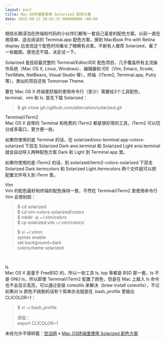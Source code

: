 ```yaml
---
layout: post
title: Mac OS终端里使用 Solarized 配色方案
date: 2015-09-12 20:42:37.000000000 +08:00
---
```


相信长期浸泡在终端和代码的小伙伴们都有一套自己喜爱的配色方案。以前一直在用简单、适合阅读的 Terminal.app 配色方案，换到 MacBook Pro with Retina display 后发现这个配色时间看长了眼睛有点累。不断有人推荐 Solarized，看了一些截图，感觉还不错，决定试一下。

Solarized 是目前最完整的 Terminal/Editor/IDE 配色项目，几乎覆盖所有主流操作系统（Mac OS X, Linux, Windows）、编辑器和 IDE（Vim, Emacs, Xcode, TextMate, NetBeans, Visual Studio 等），终端（iTerm2, Terminal.app, Putty 等）。类似的项目还有 Tomorrow Theme.

要在 Mac OS X 终端里舒服的使用命令行（至少）需要给3个工具配色，terminal、vim 和 ls. 首先下载 Solarized：

> $ git clone git://github.com/altercation/solarized.git

Terminal/iTerm2  
 Mac OS X 自带的 Terminal 和免费的 iTerm2 都是很好用的工具，iTerm2 可以切分成多窗口，更方便一些。

如果你使用的是 Terminal 的话，在 solarized/osx-terminal.app-colors-solarized 下双击 Solarized Dark ansi.terminal 和 Solarized Light ansi.terminal 就会自动导入两种配色方案 Dark 和 Light 到 Terminal.app 里。

如果你使用的是 iTerm2 的话，到 solarized/iterm2-colors-solarized 下双击 Solarized Dark.itermcolors 和 Solarized Light.itermcolors 两个文件就可以把配置文件导入到 iTerm 里。

Vim  
 Vim 的配色最好和终端的配色保持一致，不然在 Terminal/iTerm2 里使用命令行 Vim 会很别扭：

> $ cd solarized  
>  $ cd vim-colors-solarized/colors  
>  $ mkdir -p ~/.vim/colors  
>  $ cp solarized.vim ~/.vim/colors/
> 
> $ vi ~/.vimrc  
>  syntax enable  
>  set background=dark  
>  colorscheme solarized

 

ls  
 Mac OS X 是基于 FreeBSD 的，所以一些工具 ls, top 等都是 BSD 那一套，ls 不是 GNU ls，所以即使 Terminal/iTerm2 配置了颜色，但是在 Mac 上敲入 ls 命令也不会显示高亮，可以通过安装 coreutils 来解决（brew install coreutils），不过如果对 ls 颜色不挑剔的话有个简单办法就是在 .bash_profile 里输出 CLICOLOR=1：

> $ vi ~/.bash_profile
> 
> 添加：  
>  export CLICOLOR=1

未经允许不得转载：[空洽网](http://kongqia.com) » [Mac OS终端里使用 Solarized 配色方案](http://kongqia.com/33607.html)


